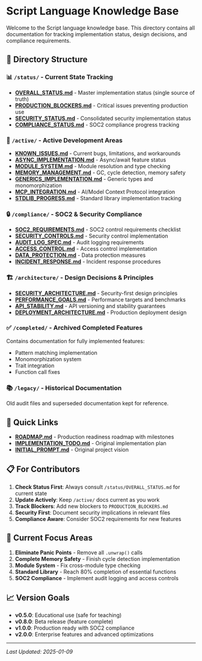 # Script Language Knowledge Base

Welcome to the Script language knowledge base. This directory contains all documentation for tracking implementation status, design decisions, and compliance requirements.

## 📁 Directory Structure

### 📊 `/status/` - Current State Tracking
- **[OVERALL_STATUS.md](status/OVERALL_STATUS.md)** - Master implementation status (single source of truth)
- **[PRODUCTION_BLOCKERS.md](status/PRODUCTION_BLOCKERS.md)** - Critical issues preventing production use
- **[SECURITY_STATUS.md](status/SECURITY_STATUS.md)** - Consolidated security implementation status
- **[COMPLIANCE_STATUS.md](status/COMPLIANCE_STATUS.md)** - SOC2 compliance progress tracking

### 🔧 `/active/` - Active Development Areas
- **[KNOWN_ISSUES.md](active/KNOWN_ISSUES.md)** - Current bugs, limitations, and workarounds
- **[ASYNC_IMPLEMENTATION.md](active/ASYNC_IMPLEMENTATION.md)** - Async/await feature status
- **[MODULE_SYSTEM.md](active/MODULE_SYSTEM.md)** - Module resolution and type checking
- **[MEMORY_MANAGEMENT.md](active/MEMORY_MANAGEMENT.md)** - GC, cycle detection, memory safety
- **[GENERICS_IMPLEMENTATION.md](active/GENERICS_IMPLEMENTATION.md)** - Generic types and monomorphization
- **[MCP_INTEGRATION.md](active/MCP_INTEGRATION.md)** - AI/Model Context Protocol integration
- **[STDLIB_PROGRESS.md](active/STDLIB_PROGRESS.md)** - Standard library implementation tracking

### 🔒 `/compliance/` - SOC2 & Security Compliance
- **[SOC2_REQUIREMENTS.md](compliance/SOC2_REQUIREMENTS.md)** - SOC2 control requirements checklist
- **[SECURITY_CONTROLS.md](compliance/SECURITY_CONTROLS.md)** - Security control implementation
- **[AUDIT_LOG_SPEC.md](compliance/AUDIT_LOG_SPEC.md)** - Audit logging requirements
- **[ACCESS_CONTROL.md](compliance/ACCESS_CONTROL.md)** - Access control implementation
- **[DATA_PROTECTION.md](compliance/DATA_PROTECTION.md)** - Data protection measures
- **[INCIDENT_RESPONSE.md](compliance/INCIDENT_RESPONSE.md)** - Incident response procedures

### 🏗️ `/architecture/` - Design Decisions & Principles
- **[SECURITY_ARCHITECTURE.md](architecture/SECURITY_ARCHITECTURE.md)** - Security-first design principles
- **[PERFORMANCE_GOALS.md](architecture/PERFORMANCE_GOALS.md)** - Performance targets and benchmarks
- **[API_STABILITY.md](architecture/API_STABILITY.md)** - API versioning and stability guarantees
- **[DEPLOYMENT_ARCHITECTURE.md](architecture/DEPLOYMENT_ARCHITECTURE.md)** - Production deployment design

### ✅ `/completed/` - Archived Completed Features
Contains documentation for fully implemented features:
- Pattern matching implementation
- Monomorphization system
- Trait integration
- Function call fixes

### 📚 `/legacy/` - Historical Documentation
Old audit files and superseded documentation kept for reference.

## 🚀 Quick Links

- **[ROADMAP.md](ROADMAP.md)** - Production readiness roadmap with milestones
- **[IMPLEMENTATION_TODO.md](IMPLEMENTATION_TODO.md)** - Original implementation plan
- **[INITIAL_PROMPT.md](INITIAL_PROMPT.md)** - Original project vision

## 📋 For Contributors

1. **Check Status First**: Always consult `/status/OVERALL_STATUS.md` for current state
2. **Update Actively**: Keep `/active/` docs current as you work
3. **Track Blockers**: Add new blockers to `PRODUCTION_BLOCKERS.md`
4. **Security First**: Document security implications in relevant files
5. **Compliance Aware**: Consider SOC2 requirements for new features

## 🎯 Current Focus Areas

1. **Eliminate Panic Points** - Remove all `.unwrap()` calls
2. **Complete Memory Safety** - Finish cycle detection implementation
3. **Module System** - Fix cross-module type checking
4. **Standard Library** - Reach 80% completion of essential functions
5. **SOC2 Compliance** - Implement audit logging and access controls

## 📈 Version Goals

- **v0.5.0**: Educational use (safe for teaching)
- **v0.8.0**: Beta release (feature complete)
- **v1.0.0**: Production ready with SOC2 compliance
- **v2.0.0**: Enterprise features and advanced optimizations

---

*Last Updated: 2025-01-09*